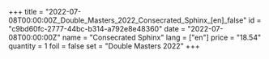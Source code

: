 +++
title = "2022-07-08T00:00:00Z_Double_Masters_2022_Consecrated_Sphinx_[en]_false"
id = "c9bd60fc-2777-44bc-b314-a792e8e48360"
date = "2022-07-08T00:00:00Z"
name = "Consecrated Sphinx"
lang = ["en"]
price = "18.54"
quantity = 1
foil = false
set = "Double Masters 2022"
+++
